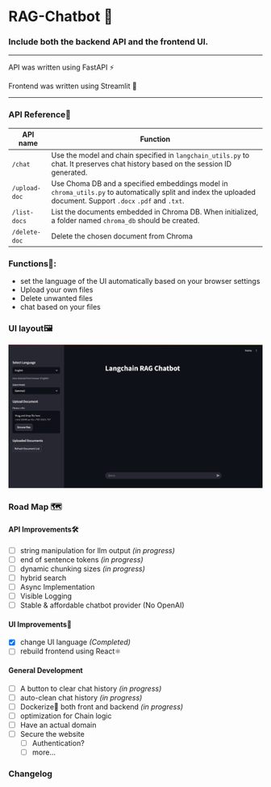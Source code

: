 # RAG-Chatbot 🤖

### Include both the backend API and the frontend UI.

---

API was written using FastAPI ⚡

Frontend was written using Streamlit 👑

---

### API Reference💾

| API name      | Function                                                                                                                                                      |
|---------------|---------------------------------------------------------------------------------------------------------------------------------------------------------------|
| `/chat`       | Use the model and chain specified in `langchain_utils.py` to chat. It preserves chat history based on the session ID generated.                               |
| `/upload-doc` | Use Choma DB and a specified embeddings model in `chroma_utils.py` to automatically split and index the uploaded document. Support `.docx` `.pdf` and `.txt`. |
| `/list-docs`  | List the documents embedded in Chroma DB. When initialized, a folder named `chroma_db` should be created.                                                     |
| `/delete-doc` | Delete the chosen document from Chroma |                                                                                                                       | 

### Functions🧩:
* set the language of the UI automatically based on your browser settings
* Upload your own files
* Delete unwanted files
* chat based on your files

### UI layout🖼️

![UI Layout](Screenshot-of-UI.png)

### Road Map 🗺️

#### API Improvements🛠️
- [ ] string manipulation for llm output *(in progress)*
- [ ] end of sentence tokens *(in progress)*
- [ ] dynamic chunking sizes *(in progress)*
- [ ] hybrid search
- [ ] Async Implementation
- [ ] Visible Logging
- [ ] Stable & affordable chatbot provider (No OpenAI)

#### UI Improvements🎨
- [x] change UI language *(Completed)*
- [ ] rebuild frontend using React⚛️

#### General Development
- [ ] A button to clear chat history *(in progress)*
- [ ] auto-clean chat history *(in progress)*
- [ ] Dockerize🐋 both front and backend *(in progress)*
- [ ] optimization for Chain logic
- [ ] Have an actual domain
- [ ] Secure the website
    - [ ] Authentication?
    - [ ] more...

### Changelog
